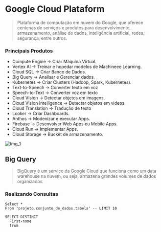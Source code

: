 # Google Cloud Plataform
> Plataforma de computação em nuvem do Google, que oferece centenas de serviços e produtos para desenvolvimento, armazenamento, análise de dados, inteligência artificial, redes, segurança, entre outros.

### Principais Produtos 
- Compute Engine -> Criar Máquina Virtual.
- Vertex AI -> Treinar e hopedar modelos de Machineee Learning.
- Cloud SQL -> Criar Banco de Dados.
- Big Query -> Analisar e Gerenciar dados.
- Kubernetes -> Criar Clusters (Hadoop, Spark, Kubernetes).
- Text-to-Speech -> Converter texto em voz
- Speech-to-Text -> Converter voz em texto
- Cloud Vision -> Detectar objetos em imagens.
- Cloud Vision Intelligence -> Detectar objetos em videos.
- Cloud Translation -> Tradução de texto
- Looker -> Criar Dashboards.
- Anthos -> Modenizar e executar Apps.
- Firebase -> Desenvolver Web Apps ou Mobile Apps.
- Cloud Run -> Implementar Apps.
- Cloud Storage -> Bucket de armazenamento. 

![Img_1](https://github.com/user-attachments/assets/97261076-45b9-4aba-af90-29d9a24ea674)

## Big Query
> BigQuery é um serviço da Google Cloud que funciona como um data warehouse na nuvem, ou seja, armazena grandes volumes de dados organizados.

### Realizando Consultas

```
Select *
From 'projeto.conjunto_de_dados.tabela' -- LIMIT 10
```

```
SELECT DISTINCT
  First-nome
  from
```
